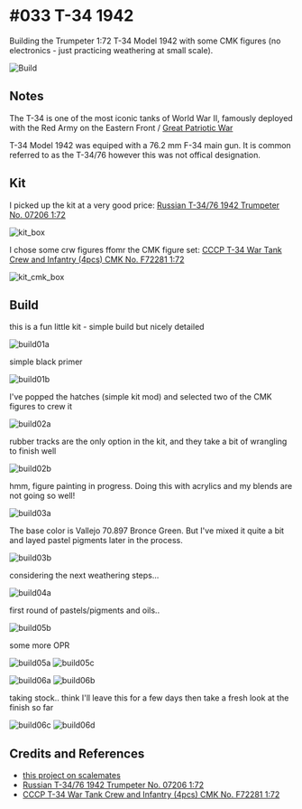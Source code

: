 # #033 T-34 1942

Building the Trumpeter 1:72 T-34 Model 1942 with some CMK figures (no electronics - just practicing weathering at small scale).

![Build](./assets/T34-1942_build.jpg?raw=true)

## Notes

The T-34 is one of the most iconic tanks of World War II, famously deployed with the Red Army on the Eastern Front / [Great Patriotic War](https://en.wikipedia.org/wiki/Great_Patriotic_War_(term))

T-34 Model 1942 was equiped with a 76.2 mm F-34 main gun. It is common referred to as the T-34/76 however this was not offical designation.

## Kit

I picked up the kit at a very good price:
[Russian T-34/76 1942 Trumpeter No. 07206 1:72](https://www.scalemates.com/kits/trumpeter-07206-t-34-76-1942--105599)

![kit_box](./assets/kit_box.jpg?raw=true)

I chose some crw figures ffomr the CMK figure set:
[CCCP T-34 War Tank Crew and Infantry (4pcs) CMK No. F72281 1:72](https://www.scalemates.com/kits/cmk-f72281-cccp-t-34-war-tank-crew-and-infantry-4pcs--959370)

![kit_cmk_box](./assets/kit_cmk_box.jpg?raw=true)

## Build

this is a fun little kit - simple build but nicely detailed

![build01a](./assets/build01a.jpg?raw=true)

simple black primer

![build01b](./assets/build01b.jpg?raw=true)

I've popped the hatches (simple kit mod) and selected two of the CMK figures to crew it

![build02a](./assets/build02a.jpg?raw=true)

rubber tracks are the only option in the kit, and they take a bit of wrangling to finish well

![build02b](./assets/build02b.jpg?raw=true)

hmm, figure painting in progress. Doing this with acrylics and my blends are not going so well!

![build03a](./assets/build03a.jpg?raw=true)

The base color is Vallejo 70.897 Bronce Green. But I've mixed it quite a bit and layed pastel pigments later in the process.

![build03b](./assets/build03b.jpg?raw=true)

 considering the next weathering steps...

![build04a](./assets/build04a.jpg?raw=true)

first round of pastels/pigments and oils..

![build05b](./assets/build05b.jpg?raw=true)

some more OPR

![build05a](./assets/build05a.jpg?raw=true)
![build05c](./assets/build05c.jpg?raw=true)

![build06a](./assets/build06a.jpg?raw=true)
![build06b](./assets/build06b.jpg?raw=true)

taking stock.. think I'll leave this for a few days then take a fresh look at the finish so far

![build06c](./assets/build06c.jpg?raw=true)
![build06d](./assets/build06d.jpg?raw=true)


## Credits and References

* [this project on scalemates](https://www.scalemates.com/profiles/mate.php?id=74137&p=projects&project=117575)
* [Russian T-34/76 1942 Trumpeter No. 07206 1:72](https://www.scalemates.com/kits/trumpeter-07206-t-34-76-1942--105599)
* [CCCP T-34 War Tank Crew and Infantry (4pcs) CMK No. F72281 1:72](https://www.scalemates.com/kits/cmk-f72281-cccp-t-34-war-tank-crew-and-infantry-4pcs--959370)
